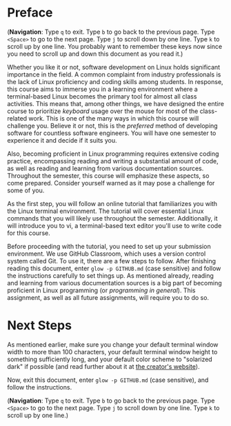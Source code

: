 # Preface

(**Navigation**: Type `q` to exit. Type `b` to go back to the previous page. Type `<Space>` to go to
the next page. Type `j` to scroll down by one line. Type `k` to scroll up by one line. You probably
want to remember these keys now since you need to scroll up and down this document as you read it.)

Whether you like it or not, software development on Linux holds significant importance in the field.
A common complaint from industry professionals is the lack of Linux proficiency and coding skills
among students. In response, this course aims to immerse you in a learning environment where a
terminal-based Linux becomes the primary tool for almost all class activities. This means that,
among other things, we have designed the entire course to prioritize *keyboard* usage over the mouse
for most of the class-related work. This is one of the many ways in which this course will challenge
you. Believe it or not, this is the *preferred* method of developing software for countless software
engineers. You will have one semester to experience it and decide if it suits you.

Also, becoming proficient in Linux programming requires extensive coding practice, encompassing
reading and writing a substantial amount of code, as well as reading and learning from various
documentation sources. Throughout the semester, this course will emphasize these aspects, so come
prepared. Consider yourself warned as it may pose a challenge for some of you.

As the first step, you will follow an online tutorial that familiarizes you with the Linux terminal
environment. The tutorial will cover essential Linux commands that you will likely use throughout
the semester. Additionally, it will introduce you to vi, a terminal-based text editor you'll use to
write code for this course.

Before proceeding with the tutorial, you need to set up your submission environment. We use GitHub
Classroom, which uses a version control system called Git. To use it, there are a few steps to
follow. After finishing reading this document, enter `glow -p GITHUB.md` (case sensitive) and follow
the instructions carefully to set things up. As mentioned already, reading and learning from various
documentation sources is a big part of becoming proficient in Linux programming (or *programming in
general*). This assignment, as well as all future assignments, will require you to do so.

# Next Steps

As mentioned earlier, make sure you change your default terminal window width to more than 100
characters, your default terminal window height to something sufficiently long, and your default
color scheme to "solarized dark" if possible (and read further about it at [the creator's
website](https://ethanschoonover.com/solarized/)).

Now, exit this document, enter `glow -p GITHUB.md` (case sensitive), and follow the instructions.

(**Navigation**: Type `q` to exit. Type `b` to go back to the previous page. Type `<Space>` to go to
the next page. Type `j` to scroll down by one line. Type `k` to scroll up by one line.)
